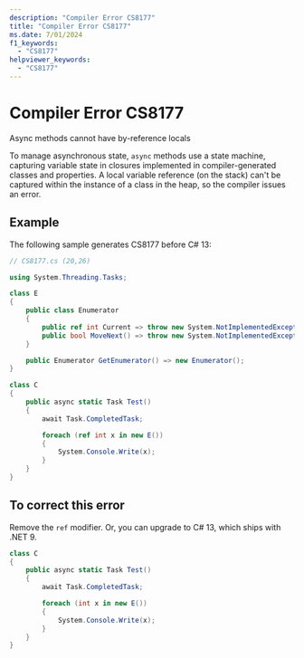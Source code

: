 ```yaml
---
description: "Compiler Error CS8177"
title: "Compiler Error CS8177"
ms.date: 7/01/2024
f1_keywords:
  - "CS8177"
helpviewer_keywords:
  - "CS8177"
---
```

# Compiler Error CS8177

Async methods cannot have by-reference locals

To manage asynchronous state, `async` methods use a state machine, capturing variable state in closures implemented in compiler-generated classes and properties. A local variable reference (on the stack) can't be captured within the instance of a class in the heap, so the compiler issues an error.

## Example

The following sample generates CS8177 before C# 13:

```csharp
// CS8177.cs (20,26)

using System.Threading.Tasks;

class E
{
    public class Enumerator
    {
        public ref int Current => throw new System.NotImplementedException();
        public bool MoveNext() => throw new System.NotImplementedException();
    }

    public Enumerator GetEnumerator() => new Enumerator();
}

class C
{
    public async static Task Test()
    {
        await Task.CompletedTask;

        foreach (ref int x in new E())
        {
            System.Console.Write(x);
        }
    }
}
```

## To correct this error

Remove the `ref` modifier. Or, you can upgrade to C# 13, which ships with .NET 9.

```csharp
class C
{
    public async static Task Test()
    {
        await Task.CompletedTask;

        foreach (int x in new E())
        {
            System.Console.Write(x);
        }
    }
}
```
